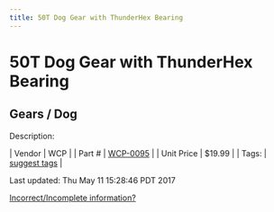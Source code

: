 ```yaml
---
title: 50T Dog Gear with ThunderHex Bearing
---
```


# 50T Dog Gear with ThunderHex Bearing
## Gears / Dog
Description: 	 

| Vendor | WCP | 
| Part # | [WCP-0095](http://www.wcproducts.net/WCP-0095) | 
| Unit Price | $19.99 | 
| Tags: | [suggest tags](https://docs.google.com/forms/d/e/1FAIpQLSeWyY8v3RgOty-MyWmh9U0iivNYN_molChYyS-0U-o-kOAv_g/viewform) | 

Last updated: Thu May 11 15:28:46 PDT 2017

 [Incorrect/Incomplete information?](https://docs.google.com/forms/d/e/1FAIpQLSeWyY8v3RgOty-MyWmh9U0iivNYN_molChYyS-0U-o-kOAv_g/viewform)